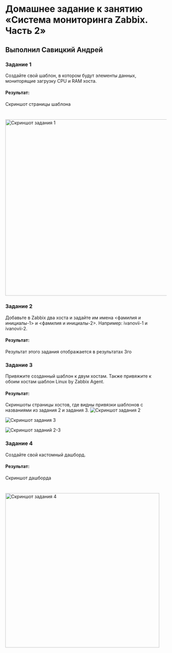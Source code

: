 # Домашнее задание к занятию «Система мониторинга Zabbix. Часть 2»

## Выполнил Савицкий Андрей

### Задание 1
Создайте свой шаблон, в котором будут элементы данных, мониторящие загрузку CPU и RAM хоста.
#### Результат:
Скриншот страницы шаблона
#
<img width="549" alt="Cкриншот задания 1" src="https://github.com/FoxySOTKA/---/assets/141597247/33450223-bda3-4dc9-9fd3-ed93a14da8a6">


### Задание 2
Добавьте в Zabbix два хоста и задайте им имена <фамилия и инициалы-1> и <фамилия и инициалы-2>. Например: ivanovii-1 и ivanovii-2.

#### Результат:
 Результат этого задания отображается в результатах 3го

### Задание 3
Привяжите созданный шаблон к двум хостам. Также привяжите к обоим хостам шаблон Linux by Zabbix Agent.

#### Результат:
Скриншоты страницы хостов, где видны привязки шаблонов с названиями из задания 2 и задания 3.
![Скриншот задания 2](https://github.com/FoxySOTKA/---/assets/141597247/29ea2c22-47d9-413f-8755-b4bf00fe8d4c)

![Скриншот задания 3](https://github.com/FoxySOTKA/---/assets/141597247/d7600742-d65a-41d1-b7dc-67c0ff057097)

![Скриншот заданий 2-3](https://github.com/FoxySOTKA/---/assets/141597247/698a6cd9-7347-4105-b31e-df9d4eafd0e9)

### Задание 4
Создайте свой кастомный дашборд.

#### Результат:
Скриншот дашборда 
#
<img width="481" alt="Скриншот задания 4" src="https://github.com/FoxySOTKA/---/assets/141597247/e75bea9e-8303-4d17-a981-904e658ab0ae">

